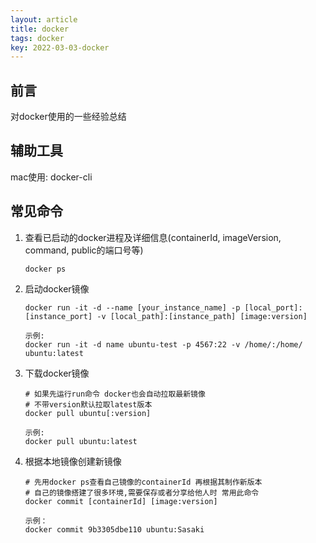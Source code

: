 ```yaml
---
layout: article
title: docker
tags: docker
key: 2022-03-03-docker
---
```


## 前言
对docker使用的一些经验总结

## 辅助工具
mac使用: docker-cli


## 常见命令
1. 查看已启动的docker进程及详细信息(containerId, imageVersion, command, public的端口号等)
   ```console
   docker ps
   ```
2. 启动docker镜像
   ```console
   docker run -it -d --name [your_instance_name] -p [local_port]:[instance_port] -v [local_path]:[instance_path] [image:version]

   示例:
   docker run -it -d name ubuntu-test -p 4567:22 -v /home/:/home/ ubuntu:latest
   ```
3. 下载docker镜像
   ```console
   # 如果先运行run命令 docker也会自动拉取最新镜像
   # 不带version默认拉取latest版本
   docker pull ubuntu[:version]

   示例:
   docker pull ubuntu:latest
   ```
4. 根据本地镜像创建新镜像
   ```
   # 先用docker ps查看自己镜像的containerId 再根据其制作新版本
   # 自己的镜像搭建了很多环境,需要保存或者分享给他人时 常用此命令
   docker commit [containerId] [image:version]

   示例：
   docker commit 9b3305dbe110 ubuntu:Sasaki
   ```